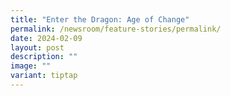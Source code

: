 ```yaml
---
title: "Enter the Dragon: Age of Change"
permalink: /newsroom/feature-stories/permalink/
date: 2024-02-09
layout: post
description: ""
image: ""
variant: tiptap
---
```

